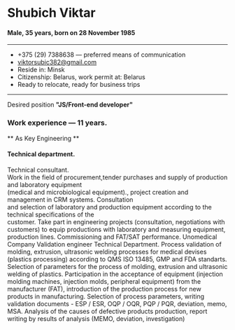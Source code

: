 # Shubich Viktar
#### Male, 35 years, born on 28 November 1985
---
- +375 (29) 7388638 — preferred means of communication
- viktorsubic382@gmail.com
- Reside in: Minsk
- Citizenship: Belarus, work permit at: Belarus
- Ready to relocate, ready for business trips
---
Desired position **"JS/Front-end developer"**


### Work experience — 11 years.<br/>
 ** As Key Engineering **
#### Technical department.
 Technical consultant.<br/>
Work in the field of procurement,tender purchases and supply of production and laboratory equipment<br/>
(medical and microbiological equipment)., project creation and management in CRM systems. Consultation<br/>
and selection of laboratory and production equipment according to the technical specifications of the<br/>
customer. Take part in engineering projects (consultation, negotiations with customers) to equip
productions with laboratory and measuring equipment, production lines. Commissioning and FAT/SAT
performance.
Unomedical Company
Validation engineer
Technical Department.
Process validation of molding, extrusion, ultrasonic welding processes for medical devises (plastics
processing) according to QMS ISO 13485, GMP and FDA standarts.
Selection of parameters for the process of molding, extrusion and ultrasonic welding of plastics.
Participation in the acceptance of equipment (injection molding machines, injection molds, peripheral
equipment) from the manufacturer (FAT), introduction of the production process for new products in
manufacturing.
Selection of process parameters, writing validation documents - ESP / ESR, OQP / OQR, PQP / PQR,
deviation, memo, MSA.
Analysis of the causes of defective products production, report writing by results of analysis (MEMO,
deviation, investigation)


